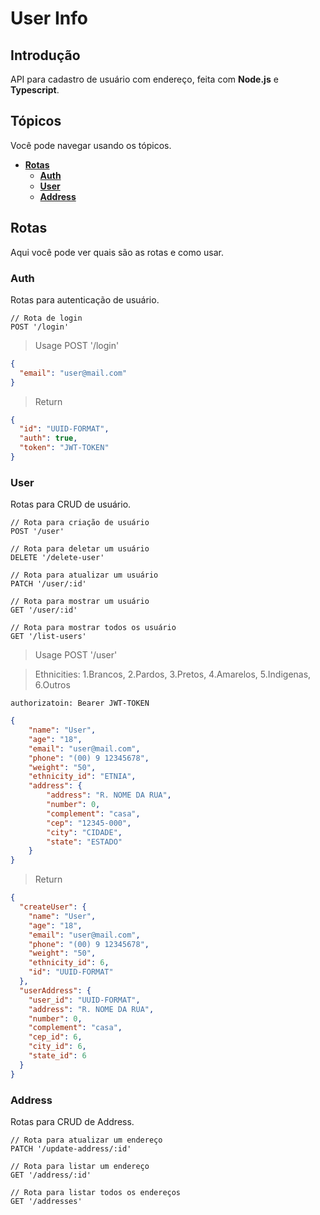 # User Info

## Introdução

API para cadastro de usuário com endereço, feita com **Node.js** e **Typescript**.

## Tópicos

Você pode navegar usando os tópicos.

* **[Rotas](#rotas)**
  * **[Auth](#auth)**
  * **[User](#user)**
  * **[Address](#address)**

## Rotas

Aqui você pode ver quais são as rotas e como usar.

### Auth

Rotas para autenticação de usuário.

```http
// Rota de login
POST '/login'
```

> Usage POST '/login' 

```json
{
  "email": "user@mail.com"
}
```

> Return

```json
{
  "id": "UUID-FORMAT",
  "auth": true,
  "token": "JWT-TOKEN"
}
```

### User

Rotas para CRUD de usuário.

```http
// Rota para criação de usuário
POST '/user'

// Rota para deletar um usuário
DELETE '/delete-user'

// Rota para atualizar um usuário
PATCH '/user/:id'

// Rota para mostrar um usuário
GET '/user/:id'

// Rota para mostrar todos os usuário
GET '/list-users'
```

> Usage POST '/user'

> Ethnicities: 1.Brancos, 2.Pardos, 3.Pretos, 4.Amarelos, 5.Indigenas, 6.Outros

```http
authorizatoin: Bearer JWT-TOKEN
```

```json
{
	"name": "User",
	"age": "18",
	"email": "user@mail.com",
	"phone": "(00) 9 12345678",
	"weight": "50",
	"ethnicity_id": "ETNIA",
	"address": {
		"address": "R. NOME DA RUA",
		"number": 0,
		"complement": "casa",
		"cep": "12345-000",
		"city": "CIDADE",
		"state": "ESTADO"
	}
}
```

> Return

```json
{
  "createUser": {
    "name": "User",
    "age": "18",
    "email": "user@mail.com",
    "phone": "(00) 9 12345678",
    "weight": "50",
    "ethnicity_id": 6,
    "id": "UUID-FORMAT"
  },
  "userAddress": {
    "user_id": "UUID-FORMAT",
    "address": "R. NOME DA RUA",
    "number": 0,
    "complement": "casa",
    "cep_id": 6,
    "city_id": 6,
    "state_id": 6
  }
}
```

### Address

Rotas para CRUD de Address.

```http
// Rota para atualizar um endereço
PATCH '/update-address/:id'

// Rota para listar um endereço
GET '/address/:id'

// Rota para listar todos os endereços
GET '/addresses'
```
